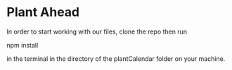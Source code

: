 # Plant Ahead

In order to start working with our files, clone the repo then run 

npm install 

in the terminal in the directory of the plantCalendar folder on your machine.
